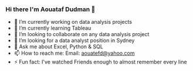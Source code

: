 ### Hi there I'm Aouataf Dudman  👋


- 🔭 I’m currently working on data analysis projects 
- 🌱 I’m currently learning Tableau
- 👯 I’m looking to collaborate on any data analysis project
- 🤔 I’m looking for a data analyst position in Sydney
- 💬 Ask me about Excel, Python & SQL 
- 📫 How to reach me: Email: aouatefd@yahoo.com
- ⚡ Fun fact: I've watched Friends enough to almost remember every line 

